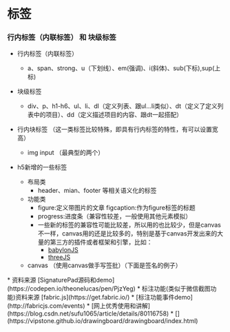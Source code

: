 # 标签

### 行内标签（内联标签） 和 块级标签

- 行内标签（内联标签）
  * a、span、strong、u（下划线）、em(强调)、i(斜体)、sub(下标),sup(上标)

- 块级标签
  * div、p、h1-h6、ul、li、dl（定义列表、跟ul…li类似）、dt（定义了定义列表中的项目）、dd（定义描述项目的内容、跟dt一起搭配）

- 行内块标签 （这一类标签比较特殊，即具有行内标签的特性，有可以设置宽高）
  * img input （最典型的两个）

- h5新增的一些标签
  * 布局类
    * header、mian、footer 等相关语义化的标签
  * 功能类
    * figure:定义带图片的文章 figcaption:作为figure标签的标题
    * progress:进度条（兼容性较差，一般使用其他元素模拟）
    * 一些新的标签的兼容性可能比较差，所以用的也比较少，但是canvas不一样，canvas用的还是比较多的，特别是基于canvas开发出来的大量的第三方的插件或者框架和引擎，比如：
        * [babylonJS](https://www.babylonjs.com/)
        * [threeJS](https://threejs.org/)
  * canvas （使用canvas做手写签批）（下面是签名的例子）
<canvas-sign />
* 资料来源 [SignaturePad源码和demo](https://codepen.io/theonelucas/pen/PjzYeg)
* 标注功能(类似于微信截图功能)资料来源 [fabric.js](https://get.fabric.io/)
* [标注功能事件demo](http://fabricjs.com/events)
* [网上优秀使用和讲解](https://blog.csdn.net/sufu1065/article/details/80116758) 
* [](https://vipstone.github.io/drawingboard/drawingboard/index.html)

<back-to-top />